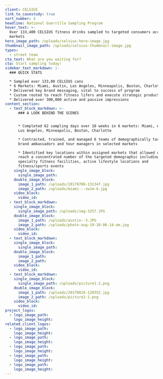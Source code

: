 ```yaml
---
client: CELSIUS
link_to_casestudy: true
sort_number: 4
headline: National Guerrilla Sampling Program
hover_text: >-
  Over 133,400 CELSIUS fitness drinks sampled to targeted consumers across 6 key
  markets
hero_image_path: /uploads/celsius-hero-image.jpg
thumbnail_image_path: /uploads/celsius-thumbnail-image.jpg
types:
  - street team
cta_text: What are you waiting for?
cta: Start sampling today!
sidebar_text_markdown: |-
  ### QUICK STATS

  * Sampled over 133,00 CELSIUS cans
  * 6 Markets: Miami, Austin, Los Angeles, Minneapolis, Boston, Charlotte
  * Delivered key brand messaging, vital to success of program
  * Custom routed to reach fitness lifers and execute strategic product drops
  * Delivered over 300,000 active and passive impressions
content_section:
  - text_block_markdown: >-
      ### A LOOK BEHIND THE SCENES


      * Completed 62 sampling days over 10 weeks in 6 markets: Miami, Austin,
      Los Angeles, Minneapolis, Boston, Charlotte

      * Contracted, trained, and managed 6 teams of demographically targeted
      brand ambassadors and tour managers in selected markets

      * Identified key locations within assigned markets that allowed us to
      reach a concentrated number of the targeted demographic including gyms and
      specialty fitness facilities, active lifestyle locations and
      fitness/sports events
    single_image_block:
      single_image_path:
    double_image_block:
      image_1_path: /uploads/20170708-131347.jpg
      image_2_path: /uploads/miami---swim-6.jpg
    video_block:
      video_id:
  - text_block_markdown:
    single_image_block:
      single_image_path: /uploads/img-3257.JPG
    double_image_block:
      image_1_path: /uploads/austin--3.JPG
      image_2_path: /uploads/photo-aug-19-10-06-14-am.jpg
    video_block:
      video_id:
  - text_block_markdown:
    single_image_block:
      single_image_path:
    double_image_block:
      image_1_path:
      image_2_path:
    video_block:
      video_id:
  - text_block_markdown:
    single_image_block:
      single_image_path: /uploads/picture1-2.png
    double_image_block:
      image_1_path: /uploads/20170816-120352.jpg
      image_2_path: /uploads/picture2-1.png
    video_block:
      video_id:
project_logos:
  - logo_image_path:
    logo_image_height:
related_client_logos:
  - logo_image_path:
    logo_image_height:
  - logo_image_path:
    logo_image_height:
  - logo_image_path:
    logo_image_height:
  - logo_image_path:
    logo_image_height:
  - logo_image_path:
    logo_image_height:
---
```

